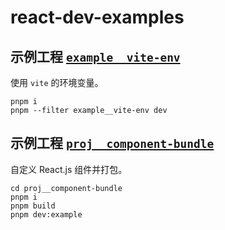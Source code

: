# react-dev-examples

## 示例工程 [`example__vite-env`](example__vite-env)

使用 `vite` 的环境变量。

```shell
pnpm i
pnpm --filter example__vite-env dev
```

## 示例工程 [`proj__component-bundle`](proj__component-bundle)

自定义 React.js 组件并打包。

```shell
cd proj__component-bundle
pnpm i
pnpm build
pnpm dev:example
```